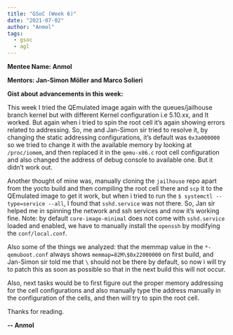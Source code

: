 ```yaml
---
title: "GSoC (Week 6)"
date: "2021-07-02"
author: "Anmol"
tags: 
  - gsoc
  - agl
---
```


**Mentee Name: Anmol**



**Mentors: Jan-Simon Möller and Marco Solieri**


**Gist about advancements in this week:**


This week I tried the QEmulated image again with the queues/jailhouse branch kernel but with different Kernel configuration i.e 5.10.xx, and It worked. But again when i tried to spin the root cell it’s again showing errors related to addressing. So, me and Jan-Simon sir tried to resolve it, by changing the static addressing configurations, it’s default was `0x3a000000` so we tried to change it with the available memory by looking at `/proc/iomem`, and then replaced it in the `qemu-x86.c` root cell configuration and also changed the address of debug console to available one. But it didn’t work out.

Another thought of mine was, manually cloning the `jailhouse` repo apart from the yocto build and then compiling the root cell there and `scp` it to the QEmulated image to get it work, but when i tried to run the `$ systemctl --type=service --all`, I found that `sshd.service` was not there. So, Jan sir helped me in spinning the network and ssh services and now it’s working fine. Note: by default `core-image-minimal` does not come with `sshd.service` loaded and enabled, we have to  manually install the `openssh` by modifying the `conf/local.conf`.


Also some of the things we analyzed: that the memmap value in the `*-qemuboot.conf` always shows `memmap=82M\$0x22000000` on first build, and Jan-Simon sir told me that `\` should not be there by default, so now i will try to patch this as soon as possible so that in the next build this will not occur.

Also, next tasks would be to first figure out the proper memory addressing for the cell configurations and also manually type the address manually in the configuration of the cells, and then will try to spin the root cell.  


Thanks for reading.


**-- Anmol**

